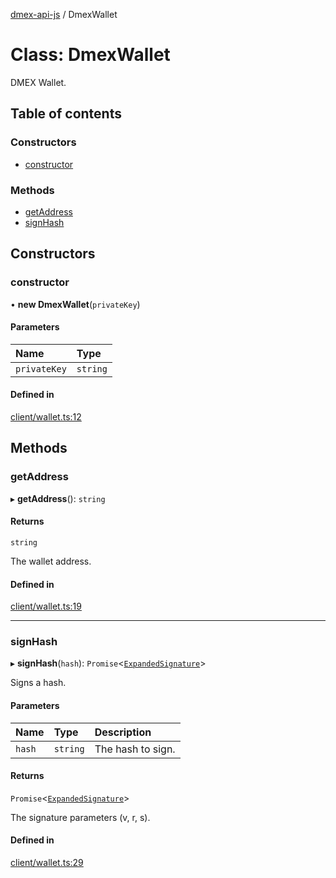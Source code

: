[dmex-api-js](../README.md) / DmexWallet

# Class: DmexWallet

DMEX Wallet.

## Table of contents

### Constructors

- [constructor](DmexWallet.md#constructor)

### Methods

- [getAddress](DmexWallet.md#getaddress)
- [signHash](DmexWallet.md#signhash)

## Constructors

### constructor

• **new DmexWallet**(`privateKey`)

#### Parameters

| Name | Type |
| :------ | :------ |
| `privateKey` | `string` |

#### Defined in

[client/wallet.ts:12](https://github.com/dmex-app/node-api-js/blob/2403db6/src/client/wallet.ts#L12)

## Methods

### getAddress

▸ **getAddress**(): `string`

#### Returns

`string`

The wallet address.

#### Defined in

[client/wallet.ts:19](https://github.com/dmex-app/node-api-js/blob/2403db6/src/client/wallet.ts#L19)

___

### signHash

▸ **signHash**(`hash`): `Promise`<[`ExpandedSignature`](../interfaces/ExpandedSignature.md)\>

Signs a hash.

#### Parameters

| Name | Type | Description |
| :------ | :------ | :------ |
| `hash` | `string` | The hash to sign. |

#### Returns

`Promise`<[`ExpandedSignature`](../interfaces/ExpandedSignature.md)\>

The signature parameters (v, r, s).

#### Defined in

[client/wallet.ts:29](https://github.com/dmex-app/node-api-js/blob/2403db6/src/client/wallet.ts#L29)
